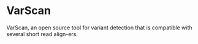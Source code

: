 # VarScan

VarScan, an open source tool for variant detection that is compatible with several short read align-ers.
